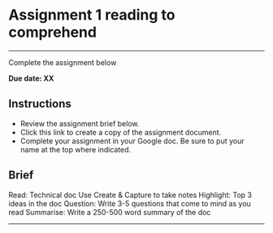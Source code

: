 # Assignment 1 reading to comprehend

---

<aside>


Complete the assignment below

</aside>

**Due date: XX**

## Instructions

- Review the assignment brief below.
- Click this link to create a copy of the assignment document.
- Complete your assignment in your Google doc. Be sure to put your name at the top where indicated.

## Brief

Read: Technical doc
Use Create & Capture to take notes
Highlight: Top 3 ideas in the doc
Question: Write 3-5 questions that come to mind as you read
Summarise: Write a 250-500 word summary of the doc

---
